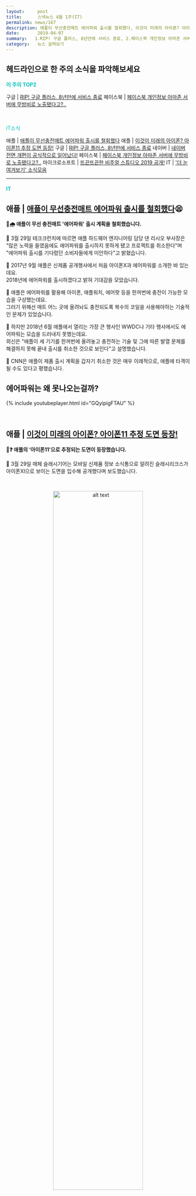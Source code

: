 ```yaml
---
layout:     post
title:      스낵뉴스 4월 1주(IT) 
permalink: news/167
description: 애플이 무선충전매트 에어파워 출시를 철회했다, 이것이 미래의 아이폰? 아이폰11 추정 도면 등장!, RIP! 구글 플러스, 8년만에 서비스 종료, 네이버 전면 개편이 공식적으로 일어났다!, 페이스북 개인정보 아마존 서버에 무방비로 노출됐다고?.., 뜨끈뜨끈한 비주얼 스튜디오 2019 공개!
date:       2019-04-07
summary:   1.RIP! 구글 플러스, 8년만에 서비스 종료, 2.페이스북 개인정보 아마존 서버에 무방비로 노출됐다고?
category:   뉴스 살펴보기
---
```


## 헤드라인으로 한 주의 소식을 파악해보세요

<a href="#top3"></a><span style = "color: #00c3bd; font-weight: 700;">이 주의 TOP2</span>

구글 | [RIP! 구글 플러스, 8년만에 서비스 종료](#ripgoogleplus_it_04_05)
페이스북 | [페이스북 개인정보 아마존 서버에 무방비로 노출됐다고?..](#facebookSecurityAccident_it_04_05)

<br>

<a href="#it"></a><span style = "color: #00c3bd">IT소식</span>

애플 | [애플이 무선충전매트 에어파워 출시를 철회했다](#appleAirpowerWithdraw_it_04_05)
애플 | [이것이 미래의 아이폰? 아이폰11 추정 도면 등장!](#iphone11DummyImage_it_04_05)
구글 | [RIP! 구글 플러스, 8년만에 서비스 종료](#ripgoogleplus_it_04_05)
네이버 | [네이버 전면 개편이 공식적으로 일어났다!](#naverReform_it_04_05)
페이스북 | [페이스북 개인정보 아마존 서버에 무방비로 노출됐다고?..](#facebookSecurityAccident_it_04_05)
마이크로소프트 | [뜨끈뜨끈한 비주얼 스튜디오 2019 공개!](#microsoftVisualStudio2019_it_04_05)
IT | ['더 눈여겨보기' 소식모음](#morethings_it_04_05)

- - -


#### <a name="it"></a><span style = "color: #00c3bd">IT</span>

## <a name="appleAirpowerWithdraw_it_04_05"></a>애플 | [애플이 무선충전매트 에어파워 출시를 철회했다](https://news.naver.com/main/read.nhn?mode=LSD&mid=shm&sid1=105&oid=092&aid=0002159030)😫

<strong> 🍎🌧️ 애플이 무선 충전매트 '에어파워' 출시 계획을 철회했습니다.</strong>

📍 3월 29일 테크크런치에 따르면 애플 하드웨어 엔지니어링 담당 댄 리시오 부사장은 "많은 노력을 들였음에도 에어파워를 출시하지 못하게 됐고 프로젝트를 취소한다"며 "에어파워 출시를 기다렸던 소비자들에게 미안하다"고 밝혔습니다.

📍 2017년 9월 애플은 신제품 공개행사에서 처음 아이폰X과 에어파워를 소개한 바 있는데요.   
2018년에 에어파워를 출시하겠다고 밝혀 기대감을 모았습니다.

📍 애플은 에어파워를 활용해 아이폰, 애플워치, 에어팟 등을 한꺼번에 충전이 가능한 모습을 구상했는데요.   
그러기 위해선 매트 어느 곳에 올려놔도 충전되도록 복수의 코일을 사용해야하는 기술적인 문제가 있었습니다.

📍 하지만 2018년 6월 애플에서 열리는 가장 큰 행사인 WWDC나 기타 행사에서도 에어파워는 모습을 드러내지 못했는데요.   
외신은 "애플이 세 기기를 한꺼번에 올려놓고 충전하는 기술 및 그에 따른 발열 문제를 해결하지 못해 끝내 출시를 취소한 것으로 보인다"고 설명했습니다.

📍 CNN은 애플이 제품 출시 계획을 갑자기 취소한 것은 매우 이례적으로, 애플에 타격이 될 수도 있다고 평했습니다.  

## 에어파워는 왜 못나오는걸까?

{% include youtubeplayer.html id="GQyipigFTAU" %}


<br>


## <a name="iphone11DummyImage_it_04_05"></a>애플 |  [이것이 미래의 아이폰? 아이폰11 추정 도면 등장!](https://news.naver.com/main/read.nhn?mode=LSD&mid=shm&sid1=105&oid=014&aid=0004202316)

<strong> 🍎❓ 애플의 ‘아이폰11’으로 추정되는 도면이 등장했습니다.</strong>

📍 3월 29일 매체 슬래시기어는 모바일 신제품 정보 소식통으로 알려진 슬래시리크스가 아이폰XI으로 보이는 도면을 입수해 공개했다며 보도했습니다. 

<br>

<p align ="middle">    
 <img src="https://cdn.mos.cms.futurecdn.net/pZbAApYq4sDRi6hgHAxZ28-970-80.jpg" alt="alt text" width = "70%">
</p>

{: refdef: style="text-align: center;"}
###### _출처 : slashleaks_
{: refdef}


<br>


📍 해당 도면은 아이폰 뒷면 왼쪽 상단에 세 개의 카메라 렌즈로 구성된 트리플 카메라와 LED 플래시 등이 튀어나온 정사각형 모양의 카메라 모듈로 구성된 점이 특징인데요. 

📍 물론 현재까지 아이폰XI 카메라의 실제 스펙은 밝혀지지 않았습니다.   
루머로는 1000만 화소, 1400만 화소 카메라와 함께 제3의 카메라 센서가 도입돼 트리플 카메라를 구성할 것이라는 소리만 있습니다. 

📍 또한 작아진 노치 화면, 애플의 차세대 프로세서 A13, 다크모드를 지원하는 iOS13 등을 장착할 것이 유력하다는 얘기가 있는데요. 
아직 정확히 나온건 없어서 단정할 순 없으나, 슬래시리크스는 과거에도 애플 제품 소식을 유출한 바 있어 유심히 지켜보셔도 좋을 것 같습니다.

## 아이폰11 부품이 유출됐다고?

> [아이폰11, 정사각형 트리플 카메라 탑재하나?…부품 유출](http://news.mt.co.kr/mtview.php?no=2019040508415694846) 

<br>

- - -

## 이런 애플 소식도 눈여겨보기

> [에어팟, 무선이어폰 시장을 장악하다](https://news.naver.com/main/read.nhn?mode=LSD&mid=shm&sid1=105&oid=031&aid=0000486862)

> [이제 아이폰으로 에어팟도 충전할 수 있는거야?](https://news.naver.com/main/read.nhn?mode=LSD&mid=shm&sid1=105&oid=092&aid=0002159125)

> [애플의 애플뉴스+, 2일만에 20만명이 가입했대](http://www.zdnet.co.kr/view/?no=20190403092317)🧐

> [대세는 인도! 애플이 인도로 간다](http://www.zdnet.co.kr/view/?no=20190403160805)

- - -

<br>

## <a name="ripgoogleplus_it_04_05"></a>구글 | [RIP! 구글 플러스, 8년만에 서비스 종료](https://news.naver.com/main/read.nhn?mode=LSD&mid=shm&sid1=105&oid=008&aid=0004198457)
<strong> ⚰️ 구글이 소셜서비스 '구글플러스(G+)'를 8년만에 종료했습니다.</strong>

📍 4월 2일 구글은 "오늘 아침부터 구글플러스의 폐쇄 절차가 시작됐다"며 "사용자 계정 정보가 플랫폼에서 순차적으로 삭제될 것"이라고 밝혔는데요. 

📍 구글플러스는 2011년 6월 페이스북·트위터에 대항할 소셜 서비스로 시작했습니다.   
구글의 플랫폼 파워를 활용해 사용자 기반을 넓혔는데요. 

📍 2013년 10월 구글 플러스는 월간 이용자가 5억 4천만명에 이른적도 있습니다.
이렇게 한때 페이스북을 위협할 대항마로 꼽히던 구글 플러스는 점차 사용자 확대에 어려움을 겪어왔습니다.

📍 잇다른 무리수와 경영진 이탈, 부정적인 여론 등이 겹치면서 구글 플러스의 영향력은 서서히 사그라들기 시작했는데요. 
그러다 지난해에 터진 개인정보 유출 사태가 결정적으로 서비스의 발목을 잡았습니다.   

📍 2015년부터 2018년까지 50만명의 구글 플러스 사용자 정보가 노출되는 사고가 2018년 10월 밝혀지고,   
2018년 11월에는 소프트웨어 오류로 5200만명의 개인정보가 노출되는 사고가 밝혀졌습니다. 

📍 포브스는 구글의 SNS 사업 실패에 대해 "페이스북, 트위터를 이길만한 소셜네트워크 경쟁자가 되는 데 실패했다. 구글 스스로 실패임을 자인했다"라고 평가했습니다.

## 구글 플러스가 실패한 이유가 궁금하다면?

> [구글 플러스는 왜 실패했나](http://www.zdnet.co.kr/view/?no=20190403103243) 

<br>

- - -

## 구글 소식 추가로 눈여겨보기

> [구글의 슈퍼 AI '듀플렉스', 이제 아이폰에서도 된다!](http://www.zdnet.co.kr/view/?no=20190404093353)

> [구글의 중국용 프로젝트 '드래곤플라이', 비밀리에 진행한다고?](https://news.naver.com/main/read.nhn?mode=LSD&mid=shm&sid1=105&oid=092&aid=0002159010)

- - -


## 소셜 플랫폼에서 스낵뉴스 받아보기

<a class="button_post_a" href="https://www.facebook.com/groups/2025149054465611/?ref=group_browse_new" onclick="ga('send', 'event', 'post', 'click', 'facebook');" ><button class="button_post_refer">페이스북 그룹 가기</button></a>
<a class="button_post_a" href="https://goo.gl/forms/wf7tAS667BXFi04k2" onclick="ga('send', 'event', 'post', 'click', 'kakao');" ><button class="button_post_refer" >카카오 오픈챗 가기</button></a>

- - -

<br>

## <a name="naverReform_it_04_05"></a>네이버 | [네이버 전면 개편이 공식적으로 일어났다!](https://news.naver.com/main/read.nhn?mode=LSD&mid=shm&sid1=105&oid=001&aid=0010735155)

<strong> 🌐 네이버가 공식적으로 전면 개편을 단행했습니다. </strong>

📍  4월 3일 네이버는 지난해 10월 발표한 모바일 화면 개편안을 공식적으로 [모바일 웹](m.naver.com)에 적용했습니다. 

📍 지난 2009년 모바일 웹 페이지가 처음 선을 보인 지 10년 만의 전면 개편이자,    
지난해 10월 발표한 화면 개편안이 6개월여 만에 적용되는 개편입니다.

개편 후 첫 화면에서는 검색창과 서비스 바로가기가 가장 먼저 나옵니다. 
화면을 오른쪽으로 넘기면, 기존 첫 화면에 있던 뉴스 목록과 실시간 급상승 검색어가 등장하게 됩니다.

<br>

<p align ="middle">    
 <img src="https://img.huffingtonpost.com/asset/5ca2e3fa230000a200af561e.png?cache=ccE2PNCpWA&ops=scalefit_630_noupscale" alt="alt text" width = "70%">
</p>


<br>


📍 또한 뉴스 섹션이 등장하며, 해당 섹션에는 이용자가 선택한 언론사가 자체 편집한 뉴스 / 인공지능 기반으로 자동 편집된 개인 맞춤형 뉴스으로 구성된 화면을 볼 수 있습니다.   
왼쪽으로 화면을 넘기면 쇼핑과 네이버페이 등의 서비스가 나옵니다.


📍 또한 네이버는 뉴스 편집을 AI 기반 추천 시스템인 ['에어스'(AiRS)](https://blog.naver.com/PostView.nhn?blogId=naver_diary&logNo=220936643956)에 맡긴다고 하는데요.   
모바일 앱 뉴스 편집도 AI로 전환한다고 합니다.

📍 유봉석 서비스운영총괄 리더는 "이용자들이 네이버 뉴스 서비스를 통해 평소 관심 있는 주제에 대한 다양한 매체의 기사를 편리하게 접하고 선택한 매체의 편집 가치를 고스란히 전달받을 수 있는 플랫폼으로서의 역할에 충실하겠다"고 밝혔습니다.

## 네이버 개편안, 다시 한번 살펴볼까?

> [네이버 메인화면 개편 살펴보기](https://brunch.co.kr/@outlines/28#comment)

<br>


## <a name="facebookSecurityAccident_it_04_05"></a>페이스북 |  [페이스북 개인정보 아마존 서버에 무방비로 노출됐다고?..](https://news.naver.com/main/read.nhn?mode=LSD&mid=shm&sid1=105&oid=001&aid=0010739545)

<strong>  🌧️페이스북의 약 5억4천만 건 규모의 개인정보가 아마존 서버에 무방비로 노출돼 있었던 것으로 드러났습니다.</strong>

📍 4월 3일 매체 블룸버그는 페이스북의 사용자 ID, 비밀번호, 계정명, 리액션(좋아요 등), 코멘트 등 약 5억4천만 건의 데이터가 아마존 클라우드 서버에 무방비로 노출돼 있었던 것으로 드러났다고 전했습니다.

📍 해당 보도에 따르면 사이버보안업체 업가드가 페이스북에서 유출된 146GB의 정보가 멕시코 소재 미디어기업 '컬추라 콜렉티바'에 흘러들어간 것을 포착하게 되어 소식이 퍼졌다고 합니다.


📍 업가드 측은 해당 데이터 세트에는 페이스북 사용자 신상정보와 좋아요 반응, 주제 공유 등 헤아릴 수 없는 콘텐츠를 담고 있다고 밝혔습니다.  
또한 정보는 아마존 클라우드 서버 컴퓨터에 누구나 접근할 수 있는 상태로 저장돼 있었다고 밝혔는데요.

📍 블룸버그 통신이 해당 사건을 보도한 후 페이스북은 아마존에 연락해 해당 서버를 비공개로 전환했다고 하네요.

📍 이번 사건에 대해 IT매체 와이어드는 "페이스북이 제삼자와 데이터를 공유하고 있다는 최신 증거가 나타난 것"이라며 "데이터가 어떻게 안전하게 보관돼야 하는지에 대한 통제력이 없다는 점이 문제"라고 비판했습니다.

📍 페이스북 대변인은 이번 사건에 대해 " 회사의 정책은 사용자 개인정보를 일반에 공개되는 데이터베이스에 저장하도록 허용하지 않는 것"이라는 원론적 입장을 밝힌 뒤 "얼마나 많은 사용자에게 영향이 미쳤는지 파악하는 중"이라고 밝혔습니다.


## 이쯤에서 다시 보는 페이스북의 CA 스캔들

> [페이스북 ‘CA’ 스캔들: 쟁점과 전망](http://slownews.kr/68959) 

<br>

- - -

## 페이스북 소식 추가로 눈여겨보기


> [페이스북 가짜뉴스 막기위해 뉴스 페이지 만든다](https://news.naver.com/main/read.nhn?mode=LSD&mid=shm&sid1=105&oid=018&aid=0004343884)

> [페이스북, "왜 나한테 이런 피드를?" 설명 기능 추가](https://news.naver.com/main/read.nhn?mode=LSD&mid=shm&sid1=105&oid=092&aid=0002159155)

- - -

<br>

## <a name="microsoftVisualStudio2019_it_04_05"></a>마이크로소프트 | [뜨끈뜨끈한 비주얼 스튜디오 2019 공개!](http://www.zdnet.co.kr/view/?no=20190403071415)

<strong> 👨‍💻 마이크로소프트의 통합개발환경(IDE) '비주얼스튜디오2019' 정식 버전이 출시됐습니다.</strong>

📍 4월 2일 지디넷에 따르면, MS는 온라인 이벤트를 열고 비주얼스튜디오2019 윈도 버전과 맥 버전을 출시했다고 합니다.

📍 2018년 여름 비주얼스튜디오2019는 출시 계획을 공식적으로 알렸는데요. 
그리고 2018년 12월 [프리뷰](https://visualstudio.microsoft.com/ko/vs/preview/)를 공개했습니다.

📍 비주얼스튜디오2019에서는 실시간 협업 프로그래밍 서비스를 제공한다고 합니다.   
비주얼스튜디오 라이브셰어의 일부를 통합해 여러 개발자가 함께 코드를 입력, 수정할 수 있다고 하네요. 

📍 또한 비주얼스튜디오 인텔리코드를 통해 디버깅, 코드 탐색, 코드 자동완성 등의 기능도 개선했다고 합니다. 

📍 현재 링크드인러닝이 5월2일까지 무료로 [개론 과정](https://www.linkedin.com/learning/topics/visual-studio)을 제공한다고 하니 관심 있으신 분은 살펴 보셔도 좋을 것 같네요.

## 비쥬얼스튜디오 2019 살짝 구경해보기!

{% include youtubeplayer.html id="Chz3gbXBAqA" %}

<br>


- - -

## <a name="morethings_it_04_05"></a>이런 IT소식도 눈여겨보기

> [넷플릭스, 미국내 최고성장 브랜드 1위에 등극했다](https://news.naver.com/main/read.nhn?mode=LSD&mid=shm&sid1=105&oid=417&aid=0000394223)

> [알리바바 인공지능으로 가짜뉴스 가려낸다](https://news.naver.com/main/read.nhn?mode=LSD&mid=shm&sid1=105&oid=092&aid=0002159120)

> [아자르의 하이퍼커넥트 2018년 매출 공개!](https://platum.kr/archives/118978)

> [레진코믹스 미국 진출 3년만에 연매출 100억 돌파?!](http://www.econovill.com/news/articleView.html?idxno=360183)

> [우리도 게임 스트리밍할래! 텐센트 게임 스트리밍 서비스 '스타트' 공개](https://news.naver.com/main/read.nhn?mode=LSD&mid=shm&sid1=105&oid=030&aid=0002797531)


- - -


